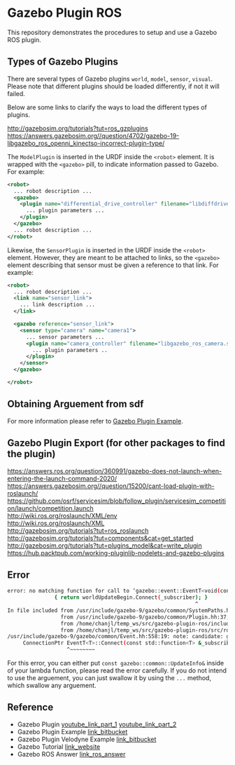 # Gazebo Plugin ROS

This repository demonstrates the procedures to setup and use a Gazebo ROS plugin.

## Types of Gazebo Plugins

There are several types of Gazebo plugins `world`, `model`, `sensor`, `visual`. Please note that different plugins should be loaded differently, if not it will failed.

Below are some links to clarify the ways to load the different types of plugins.

http://gazebosim.org/tutorials?tut=ros_gzplugins  
https://answers.gazebosim.org//question/4702/gazebo-19-libgazebo_ros_openni_kinectso-incorrect-plugin-type/  

The `ModelPlugin` is inserted in the URDF inside the `<robot>` element. It is wrapped with the `<gazebo>` pill, to indicate information passed to Gazebo. For example:
```xml
<robot>
  ... robot description ...
  <gazebo>
    <plugin name="differential_drive_controller" filename="libdiffdrive_plugin.so">
      ... plugin parameters ...
    </plugin>
  </gazebo>
  ... robot description ...
</robot>
```

Likewise, the `SensorPlugin` is inserted in the URDF inside the `<robot>` element. However, they are meant to be attached to links, so the `<gazebo>` element describing that sensor must be given a reference to that link. For example:
```xml
<robot>
  ... robot description ...
  <link name="sensor_link">
    ... link description ...
  </link>

  <gazebo reference="sensor_link">
    <sensor type="camera" name="camera1">
      ... sensor parameters ...
      <plugin name="camera_controller" filename="libgazebo_ros_camera.so">
        ... plugin parameters ..
      </plugin>
    </sensor>
  </gazebo>

</robot>
```

## Obtaining Arguement from sdf

For more information please refer to [Gazebo Plugin Example](https://bitbucket.org/theconstructcore/tc_gazebo_custom_plugins/src/master/).

## Gazebo Plugin Export (for other packages to find the plugin)

https://answers.ros.org/question/360991/gazebo-does-not-launch-when-entering-the-launch-command-2020/  
https://answers.gazebosim.org//question/15200/cant-load-plugin-with-roslaunch/  
https://github.com/osrf/servicesim/blob/follow_plugin/servicesim_competition/launch/competition.launch  
http://wiki.ros.org/roslaunch/XML/env  
http://wiki.ros.org/roslaunch/XML  
http://gazebosim.org/tutorials?tut=ros_roslaunch  
http://gazebosim.org/tutorials?tut=components&cat=get_started  
http://gazebosim.org/tutorials?tut=plugins_model&cat=write_plugin  
https://hub.packtpub.com/working-pluginlib-nodelets-and-gazebo-plugins  

## Error

```bash
error: no matching function for call to ‘gazebo::event::EventT<void(const gazebo::common::UpdateInfo&)>::Connect(gazebo::ros_publisher_plugin::Load(gazebo::physics::WorldPtr, sdf::ElementPtr)::<lambda()>&)’
               { return worldUpdateBegin.Connect(_subscriber); }
                                                            ^
In file included from /usr/include/gazebo-9/gazebo/common/SystemPaths.hh:36:0,
                 from /usr/include/gazebo-9/gazebo/common/Plugin.hh:37,
                 from /home/chanjl/temp_ws/src/gazebo-plugin-ros/include/gazebo-plugin-ros/ros_publisher_plugin.hh:5,
                 from /home/chanjl/temp_ws/src/gazebo-plugin-ros/src/ros_publisher_plugin.cc:1:
/usr/include/gazebo-9/gazebo/common/Event.hh:558:19: note: candidate: gazebo::event::ConnectionPtr gazebo::event::EventT<T>::Connect(const std::function<T>&) [with T = void(const gazebo::common::UpdateInfo&); gazebo::event::ConnectionPtr = boost::shared_ptr<gazebo::event::Connection>]
     ConnectionPtr EventT<T>::Connect(const std::function<T> &_subscriber)
                   ^~~~~~~~~
```

For this error, you can either put `const gazebo::common::UpdateInfo&` inside of your lambda function, please read the error carefully. If you do not intend to use the arguement, you can just swallow it by using the `...` method, which swallow any arguement.

## Reference
- Gazebo Plugin [youtube_link_part_1](https://www.youtube.com/watch?v=LRjT_1huVKY&feature=emb_logo) [youtube_link_part_2](https://www.youtube.com/watch?v=kLJt5U7wrGQ)
- Gazebo Plugin Example [link_bitbucket](https://bitbucket.org/theconstructcore/tc_gazebo_custom_plugins/src/master/)
- Gazebo Plugin Velodyne Example [link_bitbucket](https://bitbucket.org/DataspeedInc/velodyne_simulator/src/master/)
- Gazebo Tutorial [link_website](http://gazebosim.org/tutorials?tut=ros_plugins)
- Gazebo ROS Answer [link_ros_answer](https://answers.ros.org/question/287068/how-to-write-a-custom-gazebo-plugin-for-ros/)